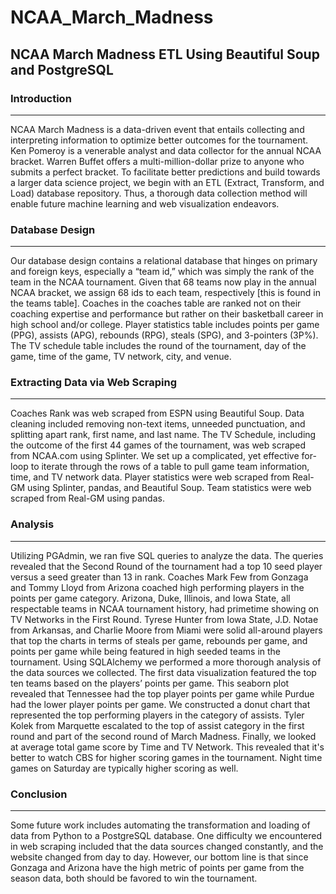 # NCAA_March_Madness

## NCAA March Madness ETL Using Beautiful Soup and PostgreSQL

### Introduction
---
NCAA March Madness is a data-driven event that entails collecting and interpreting information to optimize better outcomes for the tournament. Ken Pomeroy is a venerable analyst and data collector for the annual NCAA bracket. Warren Buffet offers a multi-million-dollar prize to anyone who submits a perfect bracket. To facilitate better predictions and build towards a larger data science project, we begin with an ETL (Extract, Transform, and Load) database repository. Thus, a thorough data collection method will enable future machine learning and web visualization endeavors.

### Database Design
---
Our database design contains a relational database that hinges on primary and foreign keys, especially a “team id,” which was simply the rank of the team in the NCAA tournament. Given that 68 teams now play in the annual NCAA bracket, we assign 68 ids to each team, respectively [this is found in the teams table]. Coaches in the coaches table are ranked not on their coaching expertise and performance but rather on their basketball career in high school and/or college. Player statistics table includes points per game (PPG), assists (APG), rebounds (RPG), steals (SPG), and 3-pointers (3P%). The TV schedule table includes the round of the tournament, day of the game, time of the game, TV network, city, and venue. 

### Extracting Data via Web Scraping
---
Coaches Rank was web scraped from ESPN using Beautiful Soup. Data cleaning included removing non-text items, unneeded punctuation, and splitting apart rank, first name, and last name. The TV Schedule, including the outcome of the first 44 games of the tournament, was web scraped from NCAA.com using Splinter. We set up a complicated, yet effective for-loop to iterate through the rows of a table to pull game team information, time, and TV network data. Player statistics were web scraped from Real-GM using Splinter, pandas, and Beautiful Soup. Team statistics were web scraped from Real-GM using pandas. 

### Analysis
---
Utilizing PGAdmin, we ran five SQL queries to analyze the data. The queries revealed that the Second Round of the tournament had a top 10 seed player versus a seed greater than 13 in rank. Coaches Mark Few from Gonzaga and Tommy Lloyd from Arizona coached high performing players in the points per game category.  Arizona, Duke, Illinois, and Iowa State, all respectable teams in NCAA tournament history, had primetime showing on TV Networks in the First Round. Tyrese Hunter from Iowa State, J.D. Notae from Arkansas, and Charlie Moore from Miami were solid all-around players that top the charts in terms of steals per game, rebounds per game, and points per game while being featured in high seeded teams in the tournament. 
Using SQLAlchemy we performed a more thorough analysis of the data sources we collected. The first data visualization featured the top ten teams based on the players’ points per game. This seaborn plot revealed that Tennessee had the top player points per game while Purdue had the lower player points per game. We constructed a donut chart that represented the top performing players in the category of assists. Tyler Kolek from Marquette escalated to the top of assist category in the first round and part of the second round of March Madness. Finally, we looked at average total game score by Time and TV Network. This revealed that it's better to watch CBS for higher scoring games in the tournament. Night time games on Saturday are typically higher scoring as well. 

### Conclusion
---
Some future work includes automating the transformation and loading of data from Python to a PostgreSQL database. One difficulty we encountered in web scraping included that the data sources changed constantly, and the website changed from day to day. However, our bottom line is that since Gonzaga and Arizona have the high metric of points per game from the season data, both should be favored to win the tournament. 


